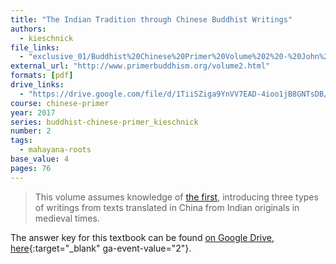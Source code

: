 ```yaml
---
title: "The Indian Tradition through Chinese Buddhist Writings"
authors:
  - kieschnick
file_links:
  - "exclusive_01/Buddhist%20Chinese%20Primer%20Volume%202%20-%20John%20Kieschnick.pdf"
external_url: "http://www.primerbuddhism.org/volume2.html"
formats: [pdf]
drive_links:
  - "https://drive.google.com/file/d/1TiiSZiga9YnVV7EAD-4ioo1jB8GNTsDB/view?usp=drivesdk"
course: chinese-primer
year: 2017
series: buddhist-chinese-primer_kieschnick
number: 2
tags:
  - mahayana-roots
base_value: 4
pages: 76
---
```


> This volume assumes knowledge of [the first](/content/booklets/foundations_kieschnick), introducing three types of writings from texts translated in China from Indian originals in medieval times.

The answer key for this textbook can be found [on Google Drive, here](https://drive.google.com/file/d/1ltpbQgRxQcWJAiHxsDeWSuA5fCSBKKps/view?usp=drivesdk){:target="_blank" ga-event-value="2"}.
